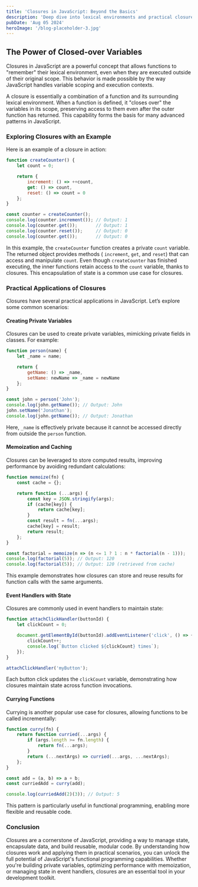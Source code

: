```yaml
---
title: 'Closures in JavaScript: Beyond the Basics'
description: 'Deep dive into lexical environments and practical closure use cases'
pubDate: 'Aug 05 2024'
heroImage: '/blog-placeholder-3.jpg'
---
```


## The Power of Closed-over Variables

Closures in JavaScript are a powerful concept that allows functions to "remember" their lexical environment, even when
they are executed outside of their original scope. This behavior is made possible by the way JavaScript handles variable
scoping and execution contexts.

A closure is essentially a combination of a function and its surrounding lexical environment. When a function is
defined, it "closes over" the variables in its scope, preserving access to them even after the outer function has
returned. This capability forms the basis for many advanced patterns in JavaScript.

### Exploring Closures with an Example

Here is an example of a closure in action:

```javascript
function createCounter() {
    let count = 0;

    return {
        increment: () => ++count,
        get: () => count,
        reset: () => count = 0
    };
}

const counter = createCounter();
console.log(counter.increment()); // Output: 1
console.log(counter.get());       // Output: 1
console.log(counter.reset());     // Output: 0
console.log(counter.get());       // Output: 0
```

In this example, the `createCounter` function creates a private `count` variable. The returned object provides methods (
`increment`, `get`, and `reset`) that can access and manipulate `count`. Even though `createCounter` has finished
executing, the inner functions retain access to the `count` variable, thanks to closures. This encapsulation of state is
a common use case for closures.

### Practical Applications of Closures

Closures have several practical applications in JavaScript. Let’s explore some common scenarios:

#### Creating Private Variables

Closures can be used to create private variables, mimicking private fields in classes. For example:

```javascript
function person(name) {
    let _name = name;

    return {
        getName: () => _name,
        setName: newName => _name = newName
    };
}

const john = person('John');
console.log(john.getName()); // Output: John
john.setName('Jonathan');
console.log(john.getName()); // Output: Jonathan
```

Here, `_name` is effectively private because it cannot be accessed directly from outside the `person` function.

#### Memoization and Caching

Closures can be leveraged to store computed results, improving performance by avoiding redundant calculations:

```javascript
function memoize(fn) {
    const cache = {};

    return function (...args) {
        const key = JSON.stringify(args);
        if (cache[key]) {
            return cache[key];
        }
        const result = fn(...args);
        cache[key] = result;
        return result;
    };
}

const factorial = memoize(n => (n <= 1 ? 1 : n * factorial(n - 1)));
console.log(factorial(5)); // Output: 120
console.log(factorial(5)); // Output: 120 (retrieved from cache)
```

This example demonstrates how closures can store and reuse results for function calls with the same arguments.

#### Event Handlers with State

Closures are commonly used in event handlers to maintain state:

```javascript
function attachClickHandler(buttonId) {
    let clickCount = 0;

    document.getElementById(buttonId).addEventListener('click', () => {
        clickCount++;
        console.log(`Button clicked ${clickCount} times`);
    });
}

attachClickHandler('myButton');
```

Each button click updates the `clickCount` variable, demonstrating how closures maintain state across function
invocations.

#### Currying Functions

Currying is another popular use case for closures, allowing functions to be called incrementally:

```javascript
function curry(fn) {
    return function curried(...args) {
        if (args.length >= fn.length) {
            return fn(...args);
        }
        return (...nextArgs) => curried(...args, ...nextArgs);
    };
}

const add = (a, b) => a + b;
const curriedAdd = curry(add);

console.log(curriedAdd(2)(3)); // Output: 5
```

This pattern is particularly useful in functional programming, enabling more flexible and reusable code.

### Conclusion

Closures are a cornerstone of JavaScript, providing a way to manage state, encapsulate data, and build reusable, modular
code. By understanding how closures work and applying them in practical scenarios, you can unlock the full potential of
JavaScript's functional programming capabilities. Whether you're building private variables, optimizing performance with
memoization, or managing state in event handlers, closures are an essential tool in your development toolkit.
